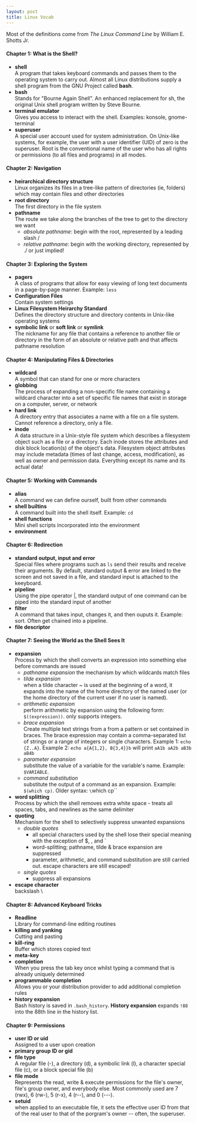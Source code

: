 ```yaml
---
layout: post
title: Linux Vocab
---
```

Most of the definitions come from *The Linux Command Line* by William E. Shotts Jr.

#### Chapter 1: What is the Shell?  
* **shell**  
A program that takes keyboard commands and passes them to the operating system to carry out.  Almost all Linux distributions supply a shell program from the GNU Project called **bash**.
* **bash**  
Stands for "Bourne Again Shell".  An enhanced replacement for sh, the original Unix shell program written by Steve Bourne.
* **terminal emulator**  
Gives you access to interact with the shell.  Examples: konsole, gnome-terminal
* **superuser**  
A special user account used for system administration.  On Unix-like systems, for example, the user with a user identifier (UID) of zero is the superuser.   Root is the conventional name of the user who has all rights or permissions (to all files and programs) in all modes.


#### Chapter 2: Navigation  
* **heirarchical directory structure**  
Linux organizes its files in a tree-like pattern of directories (ie, folders) which may contain files and other directories
* **root directory**  
The first directory in the file system
* **pathname**  
The route we take along the branches of the tree to get to the directory we want  
  - *absolute pathname*:
  begin with the root, represented by a leading slash /
  - *relative pathname*:
  begin with the working directory, represented by ./ or just implied!
  
#### Chapter 3: Exploring the System
* **pagers**  
A class of programs that allow for easy viewing of long text documents in a page-by-page manner. Example: `less`
* **Configuration Files**  
Contain system settings  
* **Linux Filesystem Heirarchy Standard**  
Defines the directory structure and directory contents in Unix-like operating systems
* **symbolic link** or **soft link** or **symlink**  
The nickname for any file that contains a reference to another file or directory in the form of an absolute or relative path and that affects pathname resolution

#### Chapter 4: Manipulating Files & Directories
* **wildcard**  
A symbol that can stand for one or more characters
* **globbing**  
The process of expanding a non-specific file name containing a wildcard character into a set of specific file names that exist in storage on a computer, server, or network
* **hard link**  
A directory entry that associates a name with a file on a file system. Cannot reference a directory, only a file.
* **inode**  
A data structure in a Unix-style file system which describes a filesystem object such as a file or a directory. Each inode stores the attributes and disk block location(s) of the object's data. Filesystem object attributes may include metadata (times of last change, access, modification), as well as owner and permission data.  Everything except its name and its actual data!


#### Chapter 5: Working with Commands
* **alias**  
A command we can define ourself, built from other commands
* **shell builtins**  
A command built into the shell itself.  Example: `cd`
* **shell functions**  
Mini shell scripts incorporated into the environment
* **environment**  

#### Chapter 6: Redirection
* **standard output, input and error**  
Special files where programs such as `ls` send their results and receive their arguments.  By default, standard output & error are linked to the screen and not saved in a file, and standard input is attached to the keeyboard.
* **pipeline**  
Using the pipe operator |, the standard output of one command can be piped into the standard input of another
* **filter**  
A command that takes input, changes it, and then ouputs it. Example: sort.  Often get chained into a pipeline.
* **file descriptor**  

#### Chapter 7: Seeing the World as the Shell Sees It
* **expansion**  
Process by which the shell converts an expression into something else before commands are issued
  * *pathname expansion* 
  the mechanism by which wildcards match files
  * *tilde expansion*  
  when a tilde character ~ is used at the beginning of a word, it expands into the name of the home directory of the named user (or the home directory of the current user if no user is named).
  * *arithmetic expansion*  
  perform arithmetic by expansion using the following form: `$((expression))`. only supports integers.
  * *brace expansion*  
  Create multiple text strings from a from a pattern or set contained in braces.  The brace expression may contain a comma-separated list of strings or a range of integers or single characters. Example 1: `echo {Z..A}`.  Example 2: `echo a{A{1,2}, B{3,4}}b` will print `aA1b aA2b aB3b aB4b`
  * *parameter expansion*  
  substitute the value of a variable for the variable's name.  Example: `$VARIABLE`.  
  * *command substitution*  
  substitute the output of a command as an expansion. Example: `$(which cp)`. Older syntax: `\`which cp\``
* **word splitting**  
Process by which the shell removes extra white space - treats all spaces, tabs, and newlines as the same delimiter
* **quoting**  
Mechanism for the shell to selectively suppress unwanted expansions
  * *double quotes*  
    - all special characters used by the shell lose their special meaning with the exception of $, \, and \`  
    - word-splitting; pathname, tilde & brace expansion are suppressed  
    - parameter, arithmetic, and command substitution are still carried out. escape characters are still escaped!
  * *single quotes*  
    - suppress all expansions
* **escape character**  
backslash \

#### Chapter 8: Advanced Keyboard Tricks
* **Readline**  
Library for command-line editing routines
* **killing and yanking**  
Cutting and pasting
* **kill-ring**  
Buffer which stores copied text
* **meta-key**  
* **completion**  
When you press the tab key once whilst typing a command that is already uniquely determined
* **programmable completion**  
Allows you or your distribution provider to add additional completion rules
* **history expansion**  
Bash history is saved in `.bash_history`. **History expansion** expands `!88` into the 88th line in the history list.

#### Chapter 9: Permissions
* **user ID or uid**  
Assigned to a user upon creation  
* **primary group ID or gid**  
* **file type**  
A regular file (-), a directory (d), a symbolic link (l), a character special file (c), or a block special file (b)
* **file mode**  
Represents the read, write & execute permissions for the file's owner, file's group owner, and everybody else.  Most commonly used are 7 (rwx), 6 (rw-), 5 (r-x), 4 (r--), and 0 (---).
* **setuid**  
when applied to an executable file, it sets the effective user ID from that of the real user to that of the porgram's owner -- often, the superuser.

